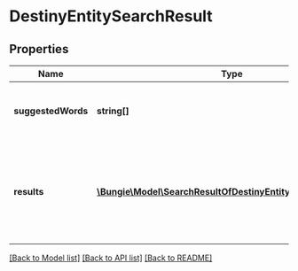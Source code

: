 # DestinyEntitySearchResult

## Properties
Name | Type | Description | Notes
------------ | ------------- | ------------- | -------------
**suggestedWords** | **string[]** | A list of suggested words that might make for better search results, based on the text searched for. | [optional] 
**results** | [**\Bungie\Model\SearchResultOfDestinyEntitySearchResultItem**](SearchResultOfDestinyEntitySearchResultItem.md) | The items found that are matches/near matches for the searched-for term, sorted by something vaguely resembling \&quot;relevance\&quot;. Hopefully this will get better in the future. | [optional] 

[[Back to Model list]](../README.md#documentation-for-models) [[Back to API list]](../README.md#documentation-for-api-endpoints) [[Back to README]](../README.md)


